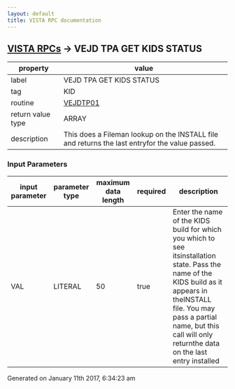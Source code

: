 ```yaml
---
layout: default
title: VISTA RPC documentation
---
```




## [VISTA RPCs](TableOfContent.md) &#8594; VEJD TPA GET KIDS STATUS 

 property | value 
--- | --- 
 label | VEJD TPA GET KIDS STATUS
 tag | KID
 routine | [VEJDTP01](http://code.osehra.org/dox/Routine_VEJDTP01_source.html)
 return value type | ARRAY
 description | This does a Fileman lookup on the INSTALL file and returns the last entryfor the value passed.

### Input Parameters

| input parameter | parameter type | maximum data length | required | description | 
| --- | --- | --- | --- | --- | 
| VAL | LITERAL | 50 | true | Enter the name of the KIDS build for which you which to see itsinstallation state.  Pass the name of the KIDS build as it appears in theINSTALL file.  You may pass a partial name, but this call will only returnthe data on the last entry installed | 




Generated on January 11th 2017, 6:34:23 am